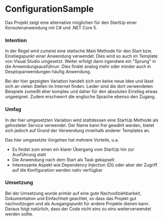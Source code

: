 # ConfigurationSample
Das Projekt zeigt eine alternative möglichen für den StartUp einer Konsolenanwendung mit C# und .NET Core 5.

### Intention
In der Regel wird zumeist eine statische Main Methode für den Start bzw. Einstiegspunkt einer Anwendung verwendet. Dies wird so auch im Template von 
Visual Studio umgesetzt. Weiter erfolgt dann irgendwie ein "Sprung" in die Anwendungsausführun. Dies findet analog mehr oder minder auch in 
Desptopanwendungen häufig Anwendung.

Bei der hier gezeigten Variation handelt sich um keine neue Idee und lässt sich an vielen Stellen im Internet finden. Leider sind die dort 
verwendeten Beispiele zumeißt eher komplex und daher für den absoluten Einstieg etwas ungeeignet. Zudem erschwerrt die englische Sprache ebenso 
den Zugang.

### Umfag
In der hier umgesetzten Variation wird stattdessen eine StartUp Methode als gehosteter Service verwendet. Der Name kann frei gewählt werden, bietet 
sich jedoch auf Grund der Verwendung innerhalb anderer Templates an. 

Das hier umgesetzte Vorgehen hat mehrere Vorteile, u.a. 

* Es findet zum einen ein klarer Übergang vom StartUp hin zur Ausführung statt
* Die Anwendung nach dem Start als Task gekapselt
* Interessante Aspekt wie Dependency Injection (DI) oder aber der Zugriff auf die Konfiguration werden nativ verfügbar

### Umsetzung
Bei der Umsetzung wurde primär auf eine gute Nachvollziehbarkeit, Dokumentation und Einfachheit geachtet, so dass das Projekt gut nachvollzogen und 
als Ausgangspunkt für andere Projekte dienen kann. Daraus folgt natürlich, dass der Code nicht eins zu eins weiterverwendet werden sollte.

